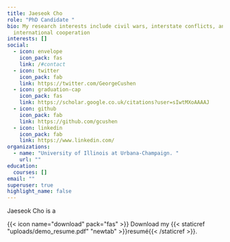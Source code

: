 ```yaml
---
title: Jaeseok Cho
role: "PhD Candidate "
bio: My research interests include civil wars, interstate conflicts, and
  international cooperation
interests: []
social:
  - icon: envelope
    icon_pack: fas
    link: /#contact
  - icon: twitter
    icon_pack: fab
    link: https://twitter.com/GeorgeCushen
  - icon: graduation-cap
    icon_pack: fas
    link: https://scholar.google.co.uk/citations?user=sIwtMXoAAAAJ
  - icon: github
    icon_pack: fab
    link: https://github.com/gcushen
  - icon: linkedin
    icon_pack: fab
    link: https://www.linkedin.com/
organizations:
  - name: "University of Illinois at Urbana-Champaign. "
    url: ""
education:
  courses: []
email: ""
superuser: true
highlight_name: false
---
```

Jaeseok Cho is a 

{{< icon name="download" pack="fas" >}} Download my {{< staticref "uploads/demo_resume.pdf" "newtab" >}}resumé{{< /staticref >}}.